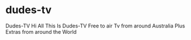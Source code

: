# dudes-tv
Dudes-TV
Hi All This Is Dudes-TV 
Free to air Tv from around Australia
Plus Extras from around the World
